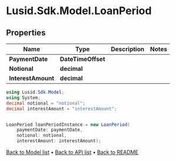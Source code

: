 # Lusid.Sdk.Model.LoanPeriod

## Properties

Name | Type | Description | Notes
------------ | ------------- | ------------- | -------------
**PaymentDate** | **DateTimeOffset** |  | 
**Notional** | **decimal** |  | 
**InterestAmount** | **decimal** |  | 

```csharp
using Lusid.Sdk.Model;
using System;
decimal notional = "notional";
decimal interestAmount = "interestAmount";


LoanPeriod loanPeriodInstance = new LoanPeriod(
    paymentDate: paymentDate,
    notional: notional,
    interestAmount: interestAmount);
```

[Back to Model list](../README.md#documentation-for-models) &#8226; [Back to API list](../README.md#documentation-for-api-endpoints) &#8226; [Back to README](../README.md)
